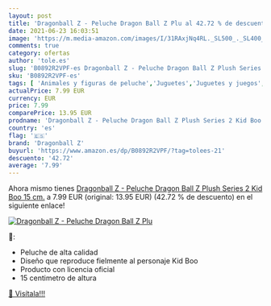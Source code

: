 ```yaml
---
layout: post
title: 'Dragonball Z - Peluche Dragon Ball Z Plu al 42.72 % de descuento'
date: 2021-06-23 16:03:51
image: 'https://m.media-amazon.com/images/I/31RAxjNq4RL._SL500_._SL400_.jpg'
comments: true
category: ofertas
author: 'tole.es'
slug: 'B0892R2VPF-es Dragonball Z - Peluche Dragon Ball Z Plush Series 2 Kid...'
sku: 'B0892R2VPF-es'
tags: [ 'Animales y figuras de peluche','Juguetes','Juguetes y juegos','Peluches','dragonball z','peluche', ]
actualPrice: 7.99 EUR
currency: EUR
price: 7.99
comparePrice: 13.95 EUR
prodname: 'Dragonball Z - Peluche Dragon Ball Z Plush Series 2 Kid Boo 15 cm.'
country: 'es'
flag: '🇪🇸'
brand: 'Dragonball Z'
buyurl: 'https://www.amazon.es/dp/B0892R2VPF/?tag=tolees-21'
descuento: '42.72'
average: '7.99'
---
```


Ahora mismo tienes [Dragonball Z - Peluche Dragon Ball Z Plush Series 2 Kid Boo 15 cm.](https://www.amazon.es/dp/B0892R2VPF/?tag=tolees-21) a 7.99 EUR (original: 13.95 EUR) (42.72 %  de descuento) en el siguiente enlace!

[![Dragonball Z - Peluche Dragon Ball Z Plu](https://m.media-amazon.com/images/I/31RAxjNq4RL._SL500_._SL400_.jpg)](https://www.amazon.es/dp/B0892R2VPF/?tag=tolees-21)

🔎:

- Peluche de alta calidad
- Diseño que reproduce fielmente al personaje Kid Boo
- Producto con licencia oficial
- 15 centimetro de altura

[🛒 Visítala!!!](https://www.amazon.es/dp/B0892R2VPF/?tag=tolees-21)

